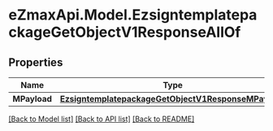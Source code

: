 
# eZmaxApi.Model.EzsigntemplatepackageGetObjectV1ResponseAllOf

## Properties

Name | Type | Description | Notes
------------ | ------------- | ------------- | -------------
**MPayload** | [**EzsigntemplatepackageGetObjectV1ResponseMPayload**](EzsigntemplatepackageGetObjectV1ResponseMPayload.md) |  | 

[[Back to Model list]](../README.md#documentation-for-models)
[[Back to API list]](../README.md#documentation-for-api-endpoints)
[[Back to README]](../README.md)

